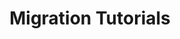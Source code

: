---
permalink: /guide/tutorials/
title: Migration Tutorials
layout: dashboard
description: Hands-on tutorials for migrating specific Eventlet patterns to modern alternatives. These step-by-step guides provide practical examples of common migration scenarios to help you implement changes in your own codebase.
keywords: eventlet migration tutorials, code examples, migration patterns, asyncio examples, threading examples, step-by-step guide, practical migration
og_type: article
og_title: Hands-on Tutorials for Migrating Eventlet Patterns
og_description: Step-by-step tutorials with practical code examples for migrating common Eventlet patterns to modern asynchronous alternatives.
---
